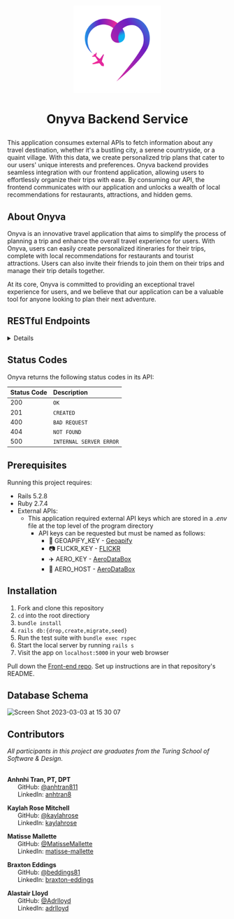 
<div id="header" align="center">
<img src="src/assets/logo_transparent.png" alt="onyva logo" width="200" height="auto" />
</div>

# <p align="center"> Onyva Backend Service </p>

This application consumes external APIs to fetch information about any travel destination, whether it's a bustling city, a serene countryside, or a quaint village. With this data, we create personalized trip plans that cater to our users' unique interests and preferences. Onyva backend provides seamless integration with our frontend application, allowing users to effortlessly organize their trips with ease. By consuming our API, the frontend communicates with our application and unlocks a wealth of local recommendations for restaurants, attractions, and hidden gems.

## About Onyva

Onyva is an innovative travel application that aims to simplify the process of planning a trip and enhance the overall travel experience for users. With Onyva, users can easily create personalized itineraries for their trips, complete with local recommendations for restaurants and tourist attractions. Users can also invite their friends to join them on their trips and manage their trip details together.

At its core, Onyva is committed to providing an exceptional travel experience for users, and we believe that our application can be a valuable tool for anyone looking to plan their next adventure.


## RESTful Endpoints

<details close>


### Get a User


```http
GET /api/v1/users/:id
```

<details close>
<summary>  Details </summary>
<br>
    
Parameters: <br>
```
No Parameters
```

| Code | Description |
| :--- | :--- |
| 200 | `OK` |

Example Value:

```json

{
    "data": {
        "id": "1",
        "type": "user",
        "attributes": {
            "first_name": "Kaylah",
            "last_name": "Rose",
            "phone_number": null,
            "email": "kaylahrosem@gmail.com",
            "emergency_contact_name": null,
            "emergency_contact_phone_number": null,
            "google_uid": "12345678901234567890"
        }
    }
}
```

</details>

---

### Search for user


```http
GET /api/v1/users/find
```

<details close>
<summary>  Details </summary>
<br>
    
Parameters: <br>
```
GOOGLE_UID=12345678901234567890
```

| Code | Description |
| :--- | :--- |
| 200 | `OK` |

Example Value:

```json

{
    "data": {
        "id": "1",
        "type": "user",
        "attributes": {
            "first_name": "Kaylah",
            "last_name": "Rose",
            "phone_number": null,
            "email": "kaylahrosem@gmail.com",
            "emergency_contact_name": null,
            "emergency_contact_phone_number": null,
            "google_uid": "12345678901234567890"
        }
    }
}
```

</details>

---


### Create a User



```http
POST /api/v1/users
```

<details close>
<summary>  Details </summary>
<br>
    
Parameters: <br>
```
CONTENT_TYPE=application/json
```

| Code | Description |
| :--- | :--- |
| 201 | Created |

Example Value:

```json
{
    "data": {
        "id": "3",
        "type": "user",
        "attributes": {
            "first name": "Harry",
            "last_name": "Potter",
            "phone_number": "123456789",
            "email": "harry@hogwarts.com",
            "emergency_contact_name": null,
            "emergency_contact_phone_number": null
        }
    }
}
```

</details>


---


### Edit a User

```http
PATCH /api/v1/users/:id
```

<details close>
<summary>  Details </summary>
<br>
    
Parameters: <br>
```
CONTENT_TYPE=application/json
```

| Code | Description |
| :--- | :--- |
| 200 | `OK` |

Example Value:

```json
{
    "data": {
        "id": "1",
        "type": "user",
        "attributes": {
            "first name": "bob",
            "Last_name": "Jef",
            "phone_number": "123456789",
            "email": "jef@jef.com",
            "emergency_contact_name": null,
            "emergency_contact_phone_number": null
        }
    }
}
```


</details>


---


### Get a Trip


```http
GET /api/v1/trips/:id
```

<details close>
<summary>  Details </summary>
<br>
    
Parameters: <br>
```
No Parameters
```

| Code | Description |
| :--- | :--- |
| 200 | `OK` |

Example Value:

```json
{
    "data": {
        "id": "1",
        "type": "trip",
        "attributes": {
            "name": "Girl's Trip",
            "city": "Denver",
            "country": "United States",
            "postcode": "80020",
            "place_id": "21fqirl123b1278",
            "start_date": "2023-03-14",
            "end_date": "2023-03-17",
            "image_url": "https://live.staticflickr.com/65535/52190921778_23ed1cc279_w.jpg",
            "events": [
                {
                    "id": 236,
                    "trip_id": 21,
                    "event_date": null,
                    "event_time": null,
                    "event_id": "515dc823b891e357c059ae4731ce3ad34040f00102f901af846c1000000000920315546865204465706f74204261722026204772696c6c",
                    "votes": null,
                    "confirmed": false,
                    "created_at": "2023-03-03T04:24:25.625Z",
                    "updated_at": "2023-03-03T04:24:25.625Z",
                    "name": "The Depot Bar & Grill",
                    "address": "East Hearne Avenue, Paris, TX 75460, United States of America",
                    "category": "restaurant"
                },
                {...},
                {...},
                {...},
                {etc},
            ]
        },
        "relationships": {
            "events": {
                "data": [
                    {
                        "id": "236",
                        "type": "event"
                    },
                    {...},
                    {etc},
                ]
            }
        }
    },
    "included": [
        {
            "id": "236",
            "type": "event",
            "attributes": {
                "id": 236,
                "trip_id": 21,
                "event_date": null,
                "event_time": null,
                "event_id": "515dc823b891e357c059ae4731ce3ad34040f00102f901af846c1000000000920315546865204465706f74204261722026204772696c6c",
                "votes": null,
                "confirmed": false,
                "name": "The Depot Bar & Grill",
                "address": "East Hearne Avenue, Paris, TX 75460, United States of America",
                "category": "restaurant"
            },
            "relationships": {
                "trip": {
                    "data": {
                        "id": "21",
                        "type": "trip"
                    }
                }
            }
        },
        {etc},
    ]
}
```


</details>


---


### Create a Trip

```http
POST /api/v1/trips
```

<details close>
<summary>  Details </summary>
<br>
    
Parameters: <br>
```
CONTENT_TYPE=application/json
```

| Code | Description |
| :--- | :--- |
| 201 | `CREATED` |

Example Value:

```json
{
    "data": {
        "id": "1",
        "type": "trip",
        "attributes": {
            "name": "Girl's Trip",
            "city": "Denver",
            "country": "United States",
            "postcode": "80020",
            "place_id": "21fqirl123b1278",
            "start_date": "2023-03-14",
            "end_date": "2023-03-17",
            "image_url": "https://live.staticflickr.com/65535/52190921778_23ed1cc279_w.jpg",
            "events": [
                {
                    "id": 236,
                    "trip_id": 21,
                    "event_date": null,
                    "event_time": null,
                    "event_id": "515dc823b891e357c059ae4731ce3ad34040f00102f901af846c1000000000920315546865204465706f74204261722026204772696c6c",
                    "votes": null,
                    "confirmed": false,
                    "created_at": "2023-03-03T04:24:25.625Z",
                    "updated_at": "2023-03-03T04:24:25.625Z",
                    "name": "The Depot Bar & Grill",
                    "address": "East Hearne Avenue, Paris, TX 75460, United States of America",
                    "category": "restaurant"
                },
                {...},
                {...},
                {...},
                {etc},
            ]
        },
        "relationships": {
            "events": {
                "data": [
                    {
                        "id": "236",
                        "type": "event"
                    },
                    {...},
                    {etc},
                ]
            }
        }
    },
    "included": [
        {
            "id": "236",
            "type": "event",
            "attributes": {
                "id": 236,
                "trip_id": 21,
                "event_date": null,
                "event_time": null,
                "event_id": "515dc823b891e357c059ae4731ce3ad34040f00102f901af846c1000000000920315546865204465706f74204261722026204772696c6c",
                "votes": null,
                "confirmed": false,
                "name": "The Depot Bar & Grill",
                "address": "East Hearne Avenue, Paris, TX 75460, United States of America",
                "category": "restaurant"
            },
            "relationships": {
                "trip": {
                    "data": {
                        "id": "21",
                        "type": "trip"
                    }
                }
            }
        },
        {etc},
    ]
}
```


</details>


---


### Edit a Trip

```http
PATCH /api/v1/trips
```

<details close>
<summary>  Details </summary>
<br>
    
Parameters: <br>
```
CONTENT_TYPE=application/json
```

| Code | Description |
| :--- | :--- |
| 200 | `OK` |

Example Value:

```json
{
    "data": {
        "id": "1",
        "type": "trip",
        "attributes": {
            "name": "Girl's Trip",
            "city": "Denver",
            "country": "United States",
            "postcode": "80020",
            "place_id": "21fqirl123b1278",
            "start_date": "2023-03-14",
            "end_date": "2023-03-17",
            "image_url": "https://live.staticflickr.com/65535/52190921778_23ed1cc279_w.jpg",
            "events": [
                {
                    "id": 236,
                    "trip_id": 21,
                    "event_date": null,
                    "event_time": null,
                    "event_id": "515dc823b891e357c059ae4731ce3ad34040f00102f901af846c1000000000920315546865204465706f74204261722026204772696c6c",
                    "votes": null,
                    "confirmed": false,
                    "created_at": "2023-03-03T04:24:25.625Z",
                    "updated_at": "2023-03-03T04:24:25.625Z",
                    "name": "The Depot Bar & Grill",
                    "address": "East Hearne Avenue, Paris, TX 75460, United States of America",
                    "category": "restaurant"
                },
                {...},
                {...},
                {...},
                {etc},
            ]
        },
        "relationships": {
            "events": {
                "data": [
                    {
                        "id": "236",
                        "type": "event"
                    },
                    {...},
                    {etc},
                ]
            }
        }
    },
    "included": [
        {
            "id": "236",
            "type": "event",
            "attributes": {
                "id": 236,
                "trip_id": 21,
                "event_date": null,
                "event_time": null,
                "event_id": "515dc823b891e357c059ae4731ce3ad34040f00102f901af846c1000000000920315546865204465706f74204261722026204772696c6c",
                "votes": null,
                "confirmed": false,
                "name": "The Depot Bar & Grill",
                "address": "East Hearne Avenue, Paris, TX 75460, United States of America",
                "category": "restaurant"
            },
            "relationships": {
                "trip": {
                    "data": {
                        "id": "21",
                        "type": "trip"
                    }
                }
            }
        },
        {etc},
    ]
}
```

</details>

---


### Delete a Trip

```http
DELETE /api/v1/trip/:id
```

<details close>
<summary>  Details </summary>
<br>
    
Parameters: <br>
```
CONTENT_TYPE=application/json
```

| Code | Description |
| :--- | :--- |
| 204 | No Content |

Example Value:

```json
""
```

</details>



---



### Get a User's Trips

```http
GET /api/v1/users/:id/trips/find_all?status=status
```

<details close>
<summary>  Details </summary>
<br>
    
Parameters: <br>
```
STATUS=status
```

| Code | Description |
| :--- | :--- |
| 200 | 'OK' |

Example Value:

```json
{
    "data": [
        {
            "id": "9",
            "type": "trip",
            "attributes": {
                "name": "Trippin",
                    "city": "Cabo",
                    "country": "Mexico",
                    "postcode": "00123",
                    "place_id": "518120e5cc1b8441c0594f07b29e5a9120c0f00101f90188a2040000000000c00208",
                    "start_date": "2023-02-28",
                    "end_date": "2023-03-09",
                    "image_url": "https://live.staticflickr.com/65535/5716766064_64559491a3_w.jpg",
                    "events": [
                        {
                            "id": 121,
                            "trip_id": 9,
                            "event_date": null,
                            "event_time": null,
                            "event_id": "51d30736b1098341c0596f03fc1c808e20c0f00102f90139476d250000000092030a41204368c3a163617261",
                            "votes": null,
                            "confirmed": false,
                            "created_at": "2023-03-01T02:55:00.282Z",
                            "updated_at": "2023-03-01T02:55:00.282Z",
                            "name": "A Chácara",
                            "address": "Rua Trapiche, Cabo de Santo Agostinho - PE, 54515-330, Brazil",
                            "category": "restaurant"
                        },
                        {etc}
                    ]
            "relationships": {etc}
            }
        }
    ] 
}
```

</details>



---
### Create Trip Attendee (Trip Invitation)

```http
POST /api/v1/trips/:id/users
```

<details close>
<summary>  Details </summary>
<br>
    
Parameters: <br>
```
CONTENT_TYPE=application/json
```

| Code | Description |
| :--- | :--- |
| 204 | No Content |

Example Value:

```json
""
```

</details>



---
### Get Trip Attendees

```http
GET /api/v1/trips/:id/users
```

<details close>
<summary>  Details </summary>
<br>
    
Parameters: <br>
```
CONTENT_TYPE=application/json
```

| Code | Description |
| :--- | :--- |
| 200 | 'OK' |

Example Value:

```json
{
    "data": [
        {
            "id": "7",
            "type": "user",
            "attributes": {
                "first_name": "Kaylah",
                "last_name": "Rose",
                "phone_number": "123456789",
                "email": "kaylahrosem@gmail.com",
                "emergency_contact_name": null,
                "emergency_contact_phone_number": "720938547",
            }
        },
        {
            "id": "3",
            "type": "user",
            "attributes": {
                "first name": "Harry",
                "last_name": "Potter",
                "phone_number": "123456789",
                "email": "harry@hogwarts.com",
                "emergency_contact_name": null,
                "emergency_contact_phone_number": null
            }
        }
    ]
}
```

</details>



---


### Update Trip Attendee (Accept Trip Invitation)

```http
PATCH /api/v1/users/:id/trips/:id
```

<details close>
<summary>  Details </summary>
<br>
    
Parameters: <br>
```
CONTENT_TYPE=application/json
```

| Code | Description |
| :--- | :--- |
| 204 | No Content |

Example Value:

```json
""
```

</details>


---

### Delete Trip Attendee (Decline Trip Invitation)

```http
DELETE /api/v1/users/:id/trips/:id
```

<details close>
<summary>  Details </summary>
<br>
    
Parameters: <br>
```
CONTENT_TYPE=application/json
```

| Code | Description |
| :--- | :--- |
| 204 | No Content |

Example Value:

```json
""
```

</details>
</details>




## Status Codes

Onyva returns the following status codes in its API:

| Status Code | Description |
| :--- | :--- |
| 200 | `OK` |
| 201 | `CREATED` |
| 400 | `BAD REQUEST` |
| 404 | `NOT FOUND` |
| 500 | `INTERNAL SERVER ERROR` |

## Prerequisites
Running this project requires:
- Rails 5.2.8
- Ruby 2.7.4
- External APIs:
  - This application required external API keys which are stored in a <i>.env</i> file at the top level of the program directory
    - API keys can be requested but must be named as follows:
      - :round_pushpin: GEOAPIFY_KEY - [Geoapify](https://myprojects.geoapify.com/projects)
      - :camera: FLICKR_KEY - [FLICKR](https://www.flickr.com/services/api/misc.api_keys.html)
      - :airplane: AERO_KEY - [AeroDataBox](https://rapidapi.com/aedbx-aedbx/api/aerodatabox/)
      - :round_pushpin: AERO_HOST - [AeroDataBox](https://rapidapi.com/aedbx-aedbx/api/aerodatabox/)  

## Installation

1. Fork and clone this repository
2. `cd` into the root directiory
3. `bundle install`
4. `rails db:{drop,create,migrate,seed}`
5. Run the test suite with `bundle exec rspec`
6. Start the local server by running `rails s`
7. Visit the app on `localhost:5000` in your web browser

Pull down the [Front-end repo](https://github.com/On-y-va/onyva_fe). Set up instructions are in that repository's README.

## Database Schema

![Screen Shot 2023-03-03 at 15 30 07](https://user-images.githubusercontent.com/111713452/222853257-e6106237-b246-4a5e-b9d2-5379cb8cfe51.png)


## Contributors

<i>All participants in this project are graduates from the Turing School of Software & Design.</i> <br> <br>
  
<b>Anhnhi Tran, PT, DPT</b> <br>
&nbsp;&nbsp;&nbsp;&nbsp;&nbsp; GitHub: <a href="https://github.com/anhtran811">@anhtran811</a> <br>
&nbsp;&nbsp;&nbsp;&nbsp;&nbsp; LinkedIn: <a href="https://www.linkedin.com/in/anhtran8/">anhtran8</a> <br>

<b>Kaylah Rose Mitchell</b> <br>
&nbsp;&nbsp;&nbsp;&nbsp;&nbsp; GitHub: <a href="https://github.com/kaylahrose">@kaylahrose</a> <br>
&nbsp;&nbsp;&nbsp;&nbsp;&nbsp; LinkedIn: <a href="https://www.linkedin.com/in/kaylahrose/">kaylahrose</a> <br>

<b>Matisse Mallette</b> <br>
&nbsp;&nbsp;&nbsp;&nbsp;&nbsp; GitHub: <a href="https://github.com/MatisseMallette">@MatisseMallette</a> <br>
&nbsp;&nbsp;&nbsp;&nbsp;&nbsp; LinkedIn: <a href="https://www.linkedin.com/in/matisse-mallette/">matisse-mallette</a> <br>

<b>Braxton Eddings</b> <br>
&nbsp;&nbsp;&nbsp;&nbsp;&nbsp; GitHub: <a href="https://github.com/beddings81">@beddings81</a> <br>
&nbsp;&nbsp;&nbsp;&nbsp;&nbsp; LinkedIn: <a href="https://www.linkedin.com/in/braxton-eddings/">braxton-eddings</a> <br>

<b>Alastair Lloyd</b> <br>
&nbsp;&nbsp;&nbsp;&nbsp;&nbsp; GitHub: <a href="https://github.com/Adrlloyd">@Adrlloyd</a> <br>
&nbsp;&nbsp;&nbsp;&nbsp;&nbsp; LinkedIn: <a href="https://www.linkedin.com/in/adrlloyd/">adrlloyd</a> <br>
